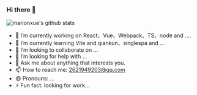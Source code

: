 ### Hi there 👋

<!--
**TheFirstSunday/TheFirstSunday** is a ✨ _special_ ✨ repository because its `README.md` (this file) appears on your GitHub profile.
-->

![marionxue's github stats](https://github-readme-stats.vercel.app/api?username=TheFirstSunday&theme=radical) 

- 🔭 I’m currently working on React、Vue、Webpack、TS、node and  ....
- 🌱 I’m currently learning Vite and qiankun、singlespa and ...
- 👯 I’m looking to collaborate on ...
- 🤔 I’m looking for help with ...
- 💬 Ask me about anything that interests you.
- 📫 How to reach me: 2621949203@qq.com
- 😄 Pronouns: ...
- ⚡ Fun fact: looking for work...

